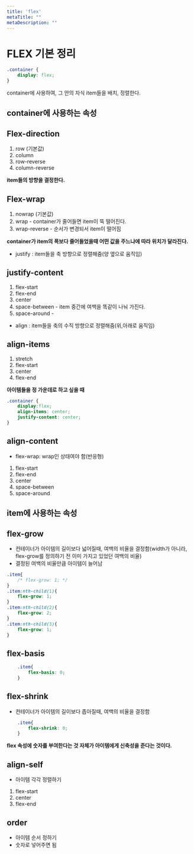 ```yaml
---
title: 'flex'
metaTitle: ""
metaDescription: ""
---
```



# FLEX 기본 정리

```css
.container {
    display: flex;
}
```
container에 사용하여, 그 안의 자식 item들을 배치, 정렬한다.

## container에 사용하는 속성

## Flex-direction 
1. row (기본값) 
2. column  
3. row-reverse
4. column-reverse

**item들의 방향을 결정한다.**

## Flex-wrap 
1. nowrap (기본값)                      
2. wrap - container가 줄어들면 item이 뚝 떨어진다.
3. wrap-reverse - 순서가 변경되서 item이 떨어짐  

**container가 item의 폭보다 줄어들었을때 어떤 값을 주느냐에 따라 위치가 달라진다.**


* justify : item들을 축 방향으로 정렬해줌(양 옆으로 움직임) 

## justify-content
1. flex-start
2. flex-end  
3. center
4. space-between - item 중간에 여백을 똑같이 나눠 가진다. 
5. space-around - 

* align : item들을 축의 수직 방향으로 정렬해줌(위,아래로 움직임)

## align-items
1. stretch
2. flex-start
2. center
3. flex-end


**아이템들을 정 가운데로 하고 싶을 때**

```css
.container {
    display:flex;
    align-items: center;
    justify-content: center;
}
```

## align-content
- flex-wrap: wrap인 상태여야 함(반응형)

1. flex-start
2. flex-end
3. center
4. space-between
5. space-around


## item에 사용하는 속성

## flex-grow 

- 컨테이너가 아이템의 길이보다 넓어질때, 여백의 비율을 결정함(width가 아니라, flex-grow를 정의하기 전 이미 가지고 있었던 여백의 비율)
- 결정된 여백의 비율만큼 아이템이 늘어남

```css
.item{
    /* flex-grow: 1; */
}
.item:nth-child(1){
    flex-grow: 1;
}
.item:nth-child(2){
    flex-grow: 2;
}
.item:nth-child(3){
    flex-grow: 1;
}
```


## flex-basis

```css
    .item{
        flex-basis: 0;
    }
```

## flex-shrink

- 컨테이너가 아이템의 길이보다 좁아질때, 여백의 비율을 결정함

```css
    .item{
        flex-shrink: 0;
    }
```

**flex 속성에 숫자를 부여한다는 것 자체가 아이템에게 신축성을 준다는 것이다.** 


## align-self

- 아이템 각각 정렬하기

1. flex-start
2. center
3. flex-end

## order

- 아이템 순서 정하기
- 숫자로 넣어주면 됨


